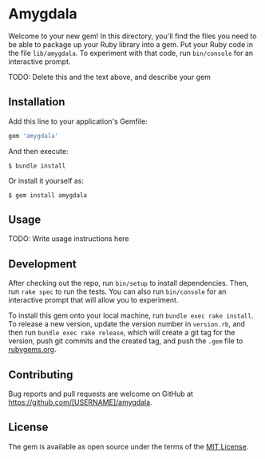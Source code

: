 # Amygdala

Welcome to your new gem! In this directory, you'll find the files you need to be able to package up your Ruby library into a gem. Put your Ruby code in the file `lib/amygdala`. To experiment with that code, run `bin/console` for an interactive prompt.

TODO: Delete this and the text above, and describe your gem

## Installation

Add this line to your application's Gemfile:

```ruby
gem 'amygdala'
```

And then execute:

    $ bundle install

Or install it yourself as:

    $ gem install amygdala

## Usage

TODO: Write usage instructions here

## Development

After checking out the repo, run `bin/setup` to install dependencies. Then, run `rake spec` to run the tests. You can also run `bin/console` for an interactive prompt that will allow you to experiment.

To install this gem onto your local machine, run `bundle exec rake install`. To release a new version, update the version number in `version.rb`, and then run `bundle exec rake release`, which will create a git tag for the version, push git commits and the created tag, and push the `.gem` file to [rubygems.org](https://rubygems.org).

## Contributing

Bug reports and pull requests are welcome on GitHub at https://github.com/[USERNAME]/amygdala.

## License

The gem is available as open source under the terms of the [MIT License](https://opensource.org/licenses/MIT).
